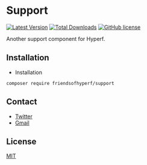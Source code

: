 # Support

[![Latest Version](https://img.shields.io/packagist/v/friendsofhyperf/support.svg?style=flat-square)](https://packagist.org/packages/friendsofhyperf/support)
[![Total Downloads](https://img.shields.io/packagist/dt/friendsofhyperf/support.svg?style=flat-square)](https://packagist.org/packages/friendsofhyperf/support)
[![GitHub license](https://img.shields.io/github/license/friendsofhyperf/support)](https://github.com/friendsofhyperf/support)

Another support component for Hyperf.

## Installation

- Installation

```shell
composer require friendsofhyperf/support
```

## Contact

- [Twitter](https://twitter.com/huangdijia)
- [Gmail](mailto:huangdijia@gmail.com)

## License

[MIT](LICENSE)
